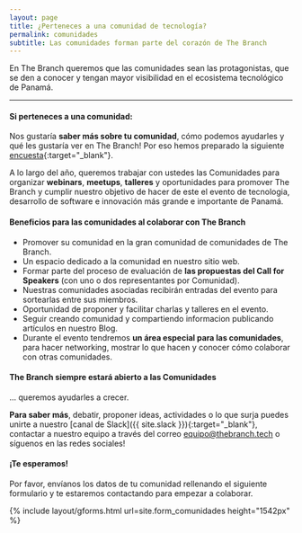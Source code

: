 ```yaml
---
layout: page
title: ¿Perteneces a una comunidad de tecnología?
permalink: comunidades
subtitle: Las comunidades forman parte del corazón de The Branch
---
```

En The Branch queremos que las comunidades sean las protagonistas, que se den a conocer y tengan mayor visibilidad en el ecosistema tecnológico de Panamá.

***

#### Si perteneces a una comunidad:

Nos gustaría **saber más sobre tu comunidad**, cómo podemos ayudarles y qué les gustaría ver en The Branch! Por eso hemos preparado la siguiente [encuesta]({{site.form_encuesta_comunidades}}){:target="_blank"}.

A lo largo del año, queremos trabajar con ustedes las Comunidades para organizar **webinars**, **meetups**, **talleres** y oportunidades para promover The Branch y cumplir nuestro objetivo de hacer de este el evento de tecnologia, desarrollo de software e innovación más grande e importante de Panamá.

#### Beneficios para las comunidades al colaborar con The Branch
* Promover su comunidad en la gran comunidad de comunidades de The Branch.
* Un espacio dedicado a la comunidad en nuestro sitio web.
* Formar parte del proceso de evaluación de **las propuestas del Call for Speakers** (con uno o dos representantes por Comunidad).
* Nuestras comunidades asociadas recibirán entradas del evento para sortearlas entre sus miembros.
* Oportunidad de proponer y facilitar charlas y talleres en el evento.
* Seguir creando comunidad y compartiendo informacion publicando artículos en nuestro Blog.
* Durante el evento tendremos  **un área especial para las comunidades**, para hacer networking, mostrar lo que hacen y conocer cómo colaborar con otras comunidades.

#### The Branch siempre estará abierto a las Comunidades 
... queremos ayudarles a crecer.

**Para saber más**, debatir, proponer ideas, actividades o lo que surja puedes unirte a nuestro [canal de Slack]({{ site.slack }}){:target="_blank"}, contactar a nuestro equipo a través del correo [equipo@thebranch.tech](mailto:equipo@thebranch.tech) o síguenos en las redes sociales!

#### ¡Te esperamos!

Por favor, envíanos los datos de tu comunidad rellenando el siguiente formulario y te estaremos contactando para empezar a colaborar.

{% include layout/gforms.html url=site.form_comunidades height="1542px" %} 